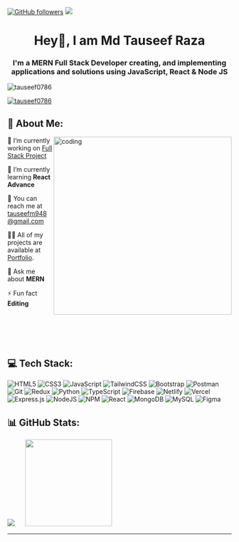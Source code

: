 [![GitHub followers](https://img.shields.io/github/followers/tauseef0786?label=Follow&style=social)](https://github.com/tauseef0786/?tab=follow) 
<a href="mailto:tauseefm948@gmail.com" target="_blank">
  <img src="https://img.shields.io/badge/-Tauseef-c14438?style=social&logo=Gmail&logoColor=red" />
</a>
<h1 align="center">Hey👋, I am Md Tauseef Raza</h1>
<h3 align="center">I'm a MERN Full Stack Developer creating, and implementing applications and solutions using JavaScript, React & Node JS</h3>




<p align="left"> <img src="https://komarev.com/ghpvc/?username=tauseef0786&label=Profile%20views&color=0e75b6&style=flat" alt="tauseef0786" /> </p>

<p align="left"> <a href="https://www.linkedin.com/in/md-tauseef-r0786/" target="blank"><img src="https://img.shields.io/badge/linkedin-%230077B5.svg?style=for-the-badge&logo=linkedin&logoColor=white" alt="tauseef0786" /></a> </p>



## 💫 About Me:
<img align="right" alt="coding" width="400" src="https://camo.githubusercontent.com/2366b34bb903c09617990fb5fff4622f3e941349e846ddb7e73df872a9d21233/68747470733a2f2f63646e2e6472696262626c652e636f6d2f75736572732f3733303730332f73637265656e73686f74732f363538313234332f6176656e746f2e676966" alt="Coding Freak">

🔭 I’m currently working on [Full Stack Project](https://github.com/tauseef0786)

🌱 I’m currently learning **React Advance**


📧 You can reach me at [tauseefm948@gmail.com](mailto:tauseefm948@gmail.com)


👨‍💻 All of my projects are available at <a href="https://tauseef0786-github-io.vercel.app/" target="_blank">Portfolio</a>.

💬 Ask me about **MERN**

⚡ Fun fact **Editing**

<br><br/><br><br/>
## 💻 Tech Stack:
![HTML5](https://img.shields.io/badge/html5-%23E34F26.svg?style=for-the-badge&logo=html5&logoColor=white) ![CSS3](https://img.shields.io/badge/css3-%231572B6.svg?style=for-the-badge&logo=css3&logoColor=white) ![JavaScript](https://img.shields.io/badge/javascript-%23323330.svg?style=for-the-badge&logo=javascript&logoColor=%23F7DF1E) ![TailwindCSS](https://img.shields.io/badge/tailwindcss-%2338B2AC.svg?style=for-the-badge&logo=tailwind-css&logoColor=white) ![Bootstrap](https://img.shields.io/badge/bootstrap-%238511FA.svg?style=for-the-badge&logo=bootstrap&logoColor=white) ![Postman](https://img.shields.io/badge/Postman-FF6C37?style=for-the-badge&logo=postman&logoColor=white) ![Git](https://img.shields.io/badge/git-%23F05033.svg?style=for-the-badge&logo=git&logoColor=white)  ![Redux](https://img.shields.io/badge/redux-%23593d88.svg?style=for-the-badge&logo=redux&logoColor=white)
![Python](https://img.shields.io/badge/python-3670A0?style=for-the-badge&logo=python&logoColor=ffdd54) ![TypeScript](https://img.shields.io/badge/typescript-%23007ACC.svg?style=for-the-badge&logo=typescript&logoColor=white) ![Firebase](https://img.shields.io/badge/firebase-%23039BE5.svg?style=for-the-badge&logo=firebase) ![Netlify](https://img.shields.io/badge/netlify-%23000000.svg?style=for-the-badge&logo=netlify&logoColor=#00C7B7) ![Vercel](https://img.shields.io/badge/vercel-%23000000.svg?style=for-the-badge&logo=vercel&logoColor=white) ![Express.js](https://img.shields.io/badge/express.js-%23404d59.svg?style=for-the-badge&logo=express&logoColor=%2361DAFB) ![NodeJS](https://img.shields.io/badge/node.js-6DA55F?style=for-the-badge&logo=node.js&logoColor=white) ![NPM](https://img.shields.io/badge/NPM-%23CB3837.svg?style=for-the-badge&logo=npm&logoColor=white) ![React](https://img.shields.io/badge/react-%2320232a.svg?style=for-the-badge&logo=react&logoColor=%2361DAFB) ![MongoDB](https://img.shields.io/badge/MongoDB-%234ea94b.svg?style=for-the-badge&logo=mongodb&logoColor=white)  ![MySQL](https://img.shields.io/badge/mysql-4479A1.svg?style=for-the-badge&logo=mysql&logoColor=white) ![Figma](https://img.shields.io/badge/figma-%23F24E1E.svg?style=for-the-badge&logo=figma&logoColor=white)


## 📊 GitHub Stats:
![](https://github-readme-stats.vercel.app/api?username=tauseef0786&theme=dark&hide_border=false&include_all_commits=false&count_private=false)
 &nbsp;&nbsp;&nbsp;&nbsp;&nbsp;<img src="https://github-readme-stats.vercel.app/api/top-langs/?username=tauseef0786&theme=dark&hide_border=false&include_all_commits=false&count_private=false&layout=compact" style="height: 195px;" />

---
